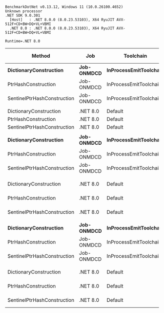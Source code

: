 ```

BenchmarkDotNet v0.13.12, Windows 11 (10.0.26100.4652)
Unknown processor
.NET SDK 9.0.301
  [Host]   : .NET 8.0.0 (8.0.23.53103), X64 RyuJIT AVX-512F+CD+BW+DQ+VL+VBMI
  .NET 8.0 : .NET 8.0.0 (8.0.23.53103), X64 RyuJIT AVX-512F+CD+BW+DQ+VL+VBMI

Runtime=.NET 8.0  

```
| Method                      | Job        | Toolchain              | KeyCount | Mean         | Error        | StdDev       | Ratio | RatioSD | Gen0     | Gen1     | Gen2     | Allocated  | Alloc Ratio |
|---------------------------- |----------- |----------------------- |--------- |-------------:|-------------:|-------------:|------:|--------:|---------:|---------:|---------:|-----------:|------------:|
| **DictionaryConstruction**      | **Job-ONMDCD** | **InProcessEmitToolchain** | **10000**    |     **97.00 μs** |     **1.257 μs** |     **1.176 μs** |  **1.00** |    **0.00** |  **76.9043** |  **76.9043** |  **76.9043** |   **283116 B** |       **1.000** |
| PtrHashConstruction         | Job-ONMDCD | InProcessEmitToolchain | 10000    |    503.21 μs |     3.285 μs |     2.912 μs |  5.18 |    0.07 |        - |        - |        - |      466 B |       0.002 |
| SentinelPtrHashConstruction | Job-ONMDCD | InProcessEmitToolchain | 10000    |    824.77 μs |     2.378 μs |     2.225 μs |  8.50 |    0.10 |  18.5547 |        - |        - |   162224 B |       0.573 |
|                             |            |                        |          |              |              |              |       |         |          |          |          |            |             |
| DictionaryConstruction      | .NET 8.0   | Default                | 10000    |     77.08 μs |     0.213 μs |     0.189 μs |  1.00 |    0.00 |  76.9043 |  76.9043 |  76.9043 |   283042 B |       1.000 |
| PtrHashConstruction         | .NET 8.0   | Default                | 10000    |    481.46 μs |     6.713 μs |     6.279 μs |  6.24 |    0.07 |        - |        - |        - |      466 B |       0.002 |
| SentinelPtrHashConstruction | .NET 8.0   | Default                | 10000    |    876.34 μs |     5.877 μs |     5.210 μs | 11.37 |    0.08 |  18.5547 |        - |        - |   162224 B |       0.573 |
|                             |            |                        |          |              |              |              |       |         |          |          |          |            |             |
| **DictionaryConstruction**      | **Job-ONMDCD** | **InProcessEmitToolchain** | **100000**   |  **1,306.37 μs** |    **18.179 μs** |    **16.115 μs** |  **1.00** |    **0.00** | **402.3438** | **402.3438** | **402.3438** |  **3042449 B** |       **1.000** |
| PtrHashConstruction         | Job-ONMDCD | InProcessEmitToolchain | 100000   |  2,152.31 μs |    14.584 μs |    13.642 μs |  1.65 |    0.02 |        - |        - |        - |      475 B |       0.000 |
| SentinelPtrHashConstruction | Job-ONMDCD | InProcessEmitToolchain | 100000   |  6,790.36 μs |    42.396 μs |    35.403 μs |  5.19 |    0.07 | 492.1875 | 492.1875 | 492.1875 |  1618152 B |       0.532 |
|                             |            |                        |          |              |              |              |       |         |          |          |          |            |             |
| DictionaryConstruction      | .NET 8.0   | Default                | 100000   |  1,360.16 μs |    26.049 μs |    33.872 μs |  1.00 |    0.00 | 390.6250 | 390.6250 | 390.6250 |  3041920 B |       1.000 |
| PtrHashConstruction         | .NET 8.0   | Default                | 100000   |  2,114.34 μs |     8.674 μs |     7.690 μs |  1.55 |    0.04 |        - |        - |        - |      470 B |       0.000 |
| SentinelPtrHashConstruction | .NET 8.0   | Default                | 100000   |  6,381.51 μs |    20.841 μs |    19.494 μs |  4.68 |    0.14 | 492.1875 | 492.1875 | 492.1875 |  1616922 B |       0.532 |
|                             |            |                        |          |              |              |              |       |         |          |          |          |            |             |
| **DictionaryConstruction**      | **Job-ONMDCD** | **InProcessEmitToolchain** | **1000000**  | **24,889.42 μs** |   **325.481 μs** |   **271.791 μs** |  **1.00** |    **0.00** | **500.0000** | **500.0000** | **500.0000** | **32556214 B** |       **1.000** |
| PtrHashConstruction         | Job-ONMDCD | InProcessEmitToolchain | 1000000  | 23,588.99 μs |   436.714 μs |   408.503 μs |  0.95 |    0.02 |        - |        - |        - |      554 B |       0.000 |
| SentinelPtrHashConstruction | Job-ONMDCD | InProcessEmitToolchain | 1000000  | 98,289.57 μs | 1,586.389 μs | 1,483.909 μs |  3.96 |    0.06 | 333.3333 | 333.3333 | 333.3333 | 16163401 B |       0.496 |
|                             |            |                        |          |              |              |              |       |         |          |          |          |            |             |
| DictionaryConstruction      | .NET 8.0   | Default                | 1000000  | 27,514.17 μs |   261.839 μs |   232.113 μs |  1.00 |    0.00 | 500.0000 | 500.0000 | 500.0000 | 32555525 B |       1.000 |
| PtrHashConstruction         | .NET 8.0   | Default                | 1000000  | 23,953.71 μs |   243.846 μs |   228.094 μs |  0.87 |    0.01 |        - |        - |        - |      514 B |       0.000 |
| SentinelPtrHashConstruction | .NET 8.0   | Default                | 1000000  | 92,525.54 μs | 1,198.988 μs | 1,062.872 μs |  3.36 |    0.05 | 333.3333 | 333.3333 | 333.3333 | 16162544 B |       0.496 |
